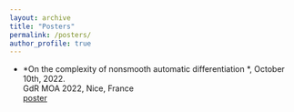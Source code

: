 ```yaml
---
layout: archive
title: "Posters"
permalink: /posters/
author_profile: true
---
```


- *On the complexity of nonsmooth automatic differentiation *, October 10th, 2022.  
GdR MOA 2022, Nice, France  
[poster](http://ryanboustany.github.io/files/Poster_nonsmooth_AD.pdf)
